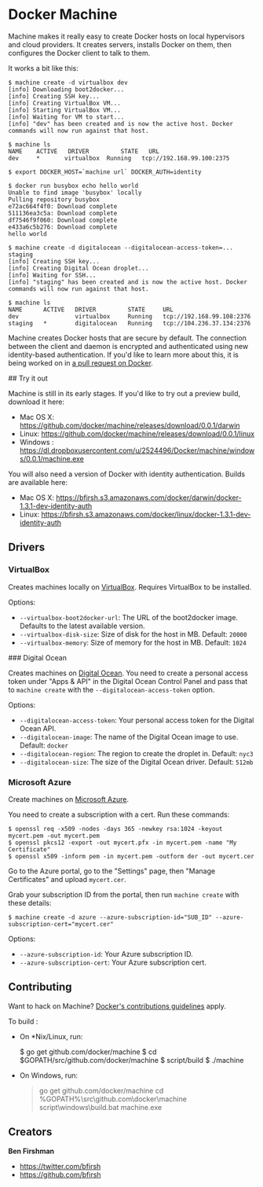 # Docker Machine

Machine makes it really easy to create Docker hosts on local hypervisors and cloud providers. It creates servers, installs Docker on them, then configures the Docker client to talk to them.

It works a bit like this:

    $ machine create -d virtualbox dev
    [info] Downloading boot2docker...
    [info] Creating SSH key...
    [info] Creating VirtualBox VM...
    [info] Starting VirtualBox VM...
    [info] Waiting for VM to start...
    [info] "dev" has been created and is now the active host. Docker commands will now run against that host.

    $ machine ls
    NAME  	ACTIVE   DRIVER     	STATE 	URL
    dev   	*    	virtualbox 	Running   tcp://192.168.99.100:2375

    $ export DOCKER_HOST=`machine url` DOCKER_AUTH=identity

    $ docker run busybox echo hello world
    Unable to find image 'busybox' locally
    Pulling repository busybox
    e72ac664f4f0: Download complete
    511136ea3c5a: Download complete
    df7546f9f060: Download complete
    e433a6c5b276: Download complete
    hello world

    $ machine create -d digitalocean --digitalocean-access-token=... staging
    [info] Creating SSH key...
    [info] Creating Digital Ocean droplet...
    [info] Waiting for SSH...
    [info] "staging" has been created and is now the active host. Docker commands will now run against that host.

    $ machine ls
    NAME      ACTIVE   DRIVER         STATE     URL
    dev                virtualbox     Running   tcp://192.168.99.108:2376
    staging   *        digitalocean   Running   tcp://104.236.37.134:2376

Machine creates Docker hosts that are secure by default. The connection between the client and daemon is encrypted and authenticated using new identity-based authentication. If you'd like to learn more about this, it is being worked on in [a pull request on Docker](https://github.com/docker/docker/pull/8265).

## Try it out

Machine is still in its early stages. If you'd like to try out a preview build, download it here:

 - Mac OS X: https://github.com/docker/machine/releases/download/0.0.1/darwin
 - Linux: https://github.com/docker/machine/releases/download/0.0.1/linux
 - Windows : https://dl.dropboxusercontent.com/u/2524496/Docker/machine/windows/0.0.1/machine.exe

You will also need a version of Docker with identity authentication. Builds are available here:

 - Mac OS X: https://bfirsh.s3.amazonaws.com/docker/darwin/docker-1.3.1-dev-identity-auth
 - Linux: https://bfirsh.s3.amazonaws.com/docker/linux/docker-1.3.1-dev-identity-auth

## Drivers

### VirtualBox

Creates machines locally on [VirtualBox](https://www.virtualbox.org/). Requires VirtualBox to be installed.

Options:

 - `--virtualbox-boot2docker-url`: The URL of the boot2docker image. Defaults to the latest available version.
 - `--virtualbox-disk-size`: Size of disk for the host in MB. Default: `20000`
 - `--virtualbox-memory`: Size of memory for the host in MB. Default: `1024`

### Digital Ocean

Creates machines on [Digital Ocean](https://www.digitalocean.com/). You need to create a personal access token under "Apps & API" in the Digital Ocean Control Panel and pass that to `machine create` with the `--digitalocean-access-token` option.

Options:

 - `--digitalocean-access-token`: Your personal access token for the Digital Ocean API.
 - `--digitalocean-image`: The name of the Digital Ocean image to use. Default: `docker`
 - `--digitalocean-region`: The region to create the droplet in. Default: `nyc3`
 - `--digitalocean-size`: The size of the Digital Ocean driver. Default: `512mb`

### Microsoft Azure

Create machines on [Microsoft Azure](http://azure.microsoft.com/).

You need to create a subscription with a cert. Run these commands:

    $ openssl req -x509 -nodes -days 365 -newkey rsa:1024 -keyout mycert.pem -out mycert.pem
    $ openssl pkcs12 -export -out mycert.pfx -in mycert.pem -name "My Certificate"
    $ openssl x509 -inform pem -in mycert.pem -outform der -out mycert.cer

Go to the Azure portal, go to the "Settings" page, then "Manage Certificates" and upload `mycert.cer`.

Grab your subscription ID from the portal, then run `machine create` with these details:

    $ machine create -d azure --azure-subscription-id="SUB_ID" --azure-subscription-cert="mycert.cer"

Options:

 - `--azure-subscription-id`: Your Azure subscription ID.
 - `--azure-subscription-cert`: Your Azure subscription cert.

## Contributing

Want to hack on Machine? [Docker's contributions guidelines](https://github.com/docker/docker/blob/master/CONTRIBUTING.md) apply.

To build :

 - On *Nix/Linux, run:

    $ go get github.com/docker/machine
    $ cd $GOPATH/src/github.com/docker/machine
    $ script/build
    $ ./machine

 - On Windows, run:

    > go get github.com/docker/machine
    > cd %GOPATH%\src\github.com\docker\machine
    > script\windows\build.bat
    >machine.exe

## Creators

**Ben Firshman**

- <https://twitter.com/bfirsh>
- <https://github.com/bfirsh>


